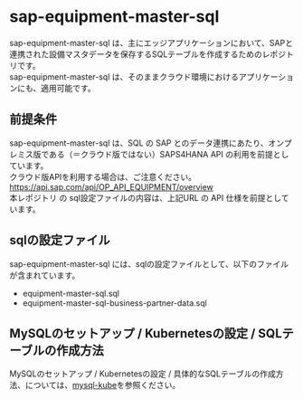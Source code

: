 # sap-equipment-master-sql

sap-equipment-master-sql は、主にエッジアプリケーションにおいて、SAPと連携された設備マスタデータを保存するSQLテーブルを作成するためのレポジトリです。  
sap-equipment-master-sql は、そのままクラウド環境におけるアプリケーションにも、適用可能です。  

## 前提条件  
sap-equipment-master-sql は、SQL の SAP とのデータ連携にあたり、オンプレミス版である（＝クラウド版ではない）SAPS4HANA API の利用を前提としています。  
クラウド版APIを利用する場合は、ご注意ください。  
https://api.sap.com/api/OP_API_EQUIPMENT/overview          
本レポジトリ の sql設定ファイルの内容は、上記URL の API 仕様を前提としています。    

## sqlの設定ファイル

sap-equipment-master-sql には、sqlの設定ファイルとして、以下のファイルが含まれています。  

* equipment-master-sql.sql  
* equipment-master-sql-business-partner-data.sql  


## MySQLのセットアップ / Kubernetesの設定 / SQLテーブルの作成方法

MySQLのセットアップ / Kubernetesの設定 / 具体的なSQLテーブルの作成方法、については、[mysql-kube](https://github.com/latonaio/mysql-kube)を参照ください。


